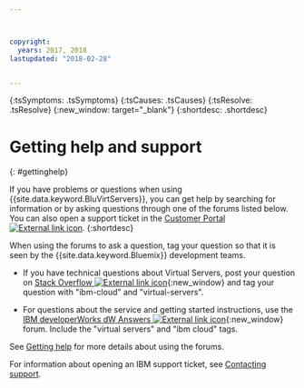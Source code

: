 ```yaml
---



copyright:
  years: 2017, 2018
lastupdated: "2018-02-28"


---
```


<!-- Common attributes used in the template are defined as follows: -->
{:tsSymptoms: .tsSymptoms} 
{:tsCauses: .tsCauses} 
{:tsResolve: .tsResolve} 
{:new_window: target="_blank"}
{:shortdesc: .shortdesc}

<!-- # {{site.data.keyword.blockstorageshort}} troubleshooting
{: #ts} -->
<!-- Provide an appropriate ID above -->

<!-- IN PROGRESS - AUDIENCE BLUE, STAGING ONLY -->


<!-- This is the template for troubleshooting topics.  -->

<!-- The short description section should include the service long name and "Bluemix" for search optimization. Example short description: -->

<!-- Add a heading and content for how to get help and support. Use this template for beta and GA services:  -->
# Getting help and support 
{: #gettinghelp}

If you have problems or questions when using {{site.data.keyword.BluVirtServers}}, you can get help by searching for information or by asking questions through one of the forums listed below. You can also open a support ticket in the [Customer Portal ![External link icon](../../icons/launch-glyph.svg "External link icon")](https://control.softlayer.com/).
{:shortdesc}

When using the forums to ask a question, tag your question so that it is seen by the {{site.data.keyword.Bluemix}} development teams.
<!--Insert the appropriate Stack Overflow tag for your service for <block-storage> in URL and text below:  -->
* If you have technical questions about Virtual Servers, post your question on [Stack Overflow ![External link icon](../icons/launch-glyph.svg "External link icon")](http://stackoverflow.com/search?q=virtual-servers+ibm-bluemix){:new_window} and tag your question with "ibm-cloud" and "virtual-servers".
<!--Insert the appropriate dW Answers tag for your service for <service_keyword> in URL below:  -->
* For questions about the service and getting started instructions, use the [IBM developerWorks dW Answers ![External link icon](../icons/launch-glyph.svg "External link icon")](https://developer.ibm.com/answers/topics/virtual-servers.html?smartspace=bluemix){:new_window} forum. Include the  "virtual servers" and "ibm cloud" tags.

See [Getting help](/docs/get-support?topic=get-support-getting-customer-support#using-avatar) for more details about using the forums.

For information about opening an IBM support ticket, see [Contacting support](/docs/get-support/howtogetsupport.html).

